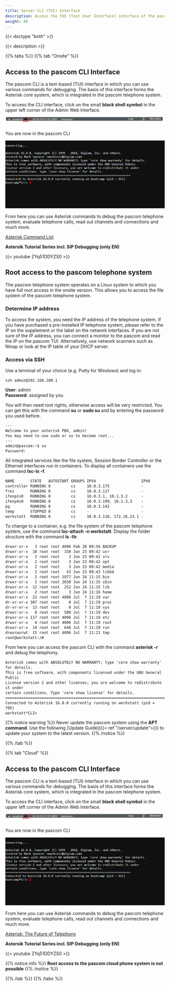 ```yaml
---
title: Server CLI (TUI) Interface
description: Access the TUI (Text User Interface) interface of the pascom server.
weight: 80
---
```


{{< doctype "both" >}}

{{< description >}}


{{% tabs %}}
{{% tab "Onsite" %}}

## Access to the pascom CLI Interface

The pascom CLI is a text-based (TUI) interface in which you can use various commands for debugging. The basis of this interface
forms the Asterisk core system, which is integrated in the pascom telephone system.  

To access the CLI interface, click on the small **black shell symbol** in the upper left corner of the Admin Web Interface.

![pascom Shell](pascom_shell.PNG)

You are now in the pascom CLI

![pascom CLI](pascom_cli.PNG)

From here you can use Asterisk commands to debug the pascom telephone system, evaluate telephone calls, read out channels and connections and much more.

[Asterisk Command List](https://www.voip-info.org/asterisk-cli/)  

**Astersik Tutorial Series incl. SIP Debugging (only EN)**

{{< youtube ZYq51DDYZS0 >}}

## Root access to the pascom telephone system

The pascom telephone system operates on a Linux system to which you have full root access in the onsite version. This allows you to access the file system of the pascom telephone system. 

### Determine IP address

To access the system, you need the IP address of the telephone system.
If you have purchased a pre-installed IP telephone system, please refer to the IP on the supplement or the label on the network interfaces.
If you are not sure of the IP address, you can connect a monitor to the pascom and read the IP on the pascom TUI. Alternatively, use network scanners such as Nmap or look at the IP table of your DHCP server. 


### Access via SSH

Use a terminal of your choice (e.g. Putty for Windows) and log in:

```
ssh admin@192.168.100.1
```

**User**: admin  
**Password**: assigned by you

You will then need root rights, otherwise access will be very restricted. You can get this with the command **su** or **sudo su** and by entering the password you used before.

```
---
Welcome to your asterisk PBX, admin!
You may need to use sudo or su to become root...
---
admin@pascom:~$ su
Password:
```
All integrated services like the file system, Session Border Controller or the Ethernet interfaces run in containers. To display all containers use the command **lxc-ls -f**.

```
NAME       STATE   AUTOSTART GROUPS IPV4                    IPV6
controller RUNNING 0         cs     10.0.3.175              -
frei       RUNNING 0         cs     10.0.3.117              -
ifenp1s0   RUNNING 0         cs     10.0.3.1, 10.1.3.2      -
ifenp4s0   RUNNING 0         cs     10.0.3.199, 10.1.3.3    -
pg         RUNNING 0         cs     10.0.3.142              -
temp       STOPPED 0         cs     -                       -
werkstatt  RUNNING 0         cs     10.0.3.116, 172.16.23.1 -
```
To change to a container, e.g. the file system of the pascom telephone system, use the command **lxc-attach -n werkstatt**.
Display the folder structure with the command **ls -ltr**. 

```
drwxr-xr-x   3 root root 4096 Feb 28 09:56 BACKUP
drwxr-xr-x  10 root root  150 Jun 23 09:42 usr
drwxr-xr-x   2 root root    3 Jun 23 09:42 srv
drwxr-xr-x   2 root root    3 Jun 23 09:42 opt
drwxr-xr-x   2 root root    3 Jun 23 09:42 media
drwxr-xr-x   2 root root   43 Jun 23 09:43 lib64
drwxr-xr-x   2 root root 1977 Jun 24 11:15 bin
drwxr-xr-x   2 root root 2030 Jun 24 11:15 sbin
drwxr-xr-x  12 root root  252 Jun 24 11:15 lib
drwxr-xr-x   2 root root    3 Jun 24 11:16 home
drwxr-xr-x  22 root root 4096 Jul  7 11:19 var
dr-xr-xr-x 307 root root    0 Jul  7 11:19 proc
dr-xr-xr-x  13 root root    0 Jul  7 11:19 sys
drwxr-xr-x   8 root root  500 Jul  7 11:19 dev
drwxr-xr-x 117 root root 4096 Jul  7 11:19 etc
drwxr-xr-x   4 root root 4096 Jul  7 11:19 root
drwxr-xr-x  19 root root  640 Jul  7 11:19 run
drwxrwxrwt  15 root root 4096 Jul  7 11:21 tmp
root@werkstatt:/#
```

From here you can access the pascom CLI with the command **asterisk -r** and debug the telephony.

```
Asterisk comes with ABSOLUTELY NO WARRANTY; type 'core show warranty' for details.
This is free software, with components licensed under the GNU General Public
License version 2 and other licenses; you are welcome to redistribute it under
certain conditions. Type 'core show license' for details.
=========================================================================
Connected to Asterisk 16.8.0 currently running on werkstatt (pid = 705)
werkstatt*CLI>
```
{{% notice warning %}}
Never update the pascom system using the **APT command**. Use the following [Update Guide]({{< ref "/server/update">}})
to update your system to the latest version.
{{% /notice %}}

{{% /tab %}}

{{% tab "Cloud" %}}
## Access to the pascom CLI Interface

The pascom CLI is a text-based (TUI) interface in which you can use various commands for debugging. The basis of this interface
forms the Asterisk core system, which is integrated in the pascom telephone system.  

To access the CLI interface, click on the small **black shell symbol** in the upper left corner of the Admin Web Interface.

![pascom Shell](pascom_shell.PNG)

You are now in the pascom CLI

![pascom CLI](pascom_cli.PNG)

From here you can use Asterisk commands to debug the pascom telephone system, evaluate telephone calls, read out channels and connections and much more.

[Asterisk: The Future of Telephony](http://www.asteriskdocs.org/en/2nd_Edition/asterisk-book-html-chunk/index.html)  

**Astersik Tutorial Series incl. SIP Debugging (only EN)**

{{< youtube ZYq51DDYZS0 >}}

{{% notice info %}}
**Root access to the pascom cloud phone system is not possible**
{{% /notice %}}

{{% /tab %}}
{{% /tabs %}}

